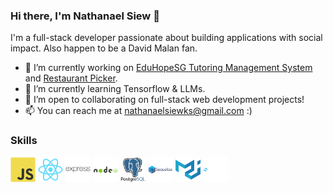 ### Hi there, I'm Nathanael Siew 👋
I'm a full-stack developer passionate about building applications with social impact. Also happen to be a David Malan fan.
- 🔭 I’m currently working on [EduHopeSG Tutoring Management System](https://github.com/potatomans/tutoring-management) and [Restaurant Picker](https://restaurant-picker.onrender.com/).
- 🌱 I’m currently learning Tensorflow & LLMs.
- 👯 I’m open to collaborating on full-stack web development projects!
- 📫 You can reach me at nathanaelsiewks@gmail.com :)

### Skills
<div>
  <img src="https://github.com/devicons/devicon/blob/master/icons/javascript/javascript-original.svg" title="JavaScript" width="40" height="40" />
  <img src="https://github.com/devicons/devicon/blob/master/icons/react/react-original.svg" title="React" width="40" height="40" />
  <img src="https://github.com/devicons/devicon/blob/master/icons/express/express-original-wordmark.svg" title="Express.js" width="40" height="40" />
  <img src="https://github.com/devicons/devicon/blob/master/icons/nodejs/nodejs-original-wordmark.svg" title="Node.js" width="40" height="40" />
  <img src="https://github.com/devicons/devicon/blob/master/icons/postgresql/postgresql-original-wordmark.svg" title="PostgreSQL" width="40" height="40" />
  <img src="https://github.com/devicons/devicon/blob/master/icons/sequelize/sequelize-original-wordmark.svg" title="Sequelize ORM" width="40" height="40" />
  <img src="https://github.com/devicons/devicon/blob/master/icons/materialui/materialui-original.svg" title="Material UI" width="40" height="40" />
  <img src="https://github.com/devicons/devicon/blob/master/icons/tailwindcss/tailwindcss-original-wordmark.svg" title="Tailwind CSS" width="40" height="40" />
</div>

<!--
**potatomans/potatomans** is a ✨ _special_ ✨ repository because its `README.md` (this file) appears on your GitHub profile.

Here are some ideas to get you started:

- 🔭 I’m currently working on ...
- 🌱 I’m currently learning ...
- 👯 I’m looking to collaborate on ...
- 🤔 I’m looking for help with ...
- 💬 Ask me about ...
- 📫 How to reach me: ...
- 😄 Pronouns: ...
- ⚡ Fun fact: ...
-->
